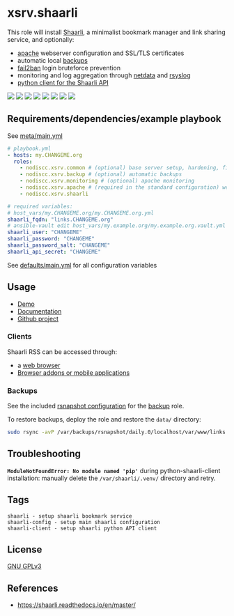 # xsrv.shaarli

This role will install [Shaarli](https://shaarli.readthedocs.io/en/master/), a minimalist bookmark manager and link sharing service, and optionally:
- [apache](tasks/apache.yml) webserver configuration and SSL/TLS certificates
- automatic local [backups](tasks/backup.yml)
- [fail2ban](tasks/fail2ban.yml) login bruteforce prevention
- monitoring and log aggregation through [netdata](tasks/netdata.yml) and [rsyslog](tasks/rsyslog.yml)
- [python client for the Shaarli API](https://github.com/shaarli/python-shaarli-client/)

[![](https://gitlab.com/nodiscc/toolbox/-/raw/master/DOC/SCREENSHOTS/8wEBRSG.png)](https://gitlab.com/nodiscc/toolbox/-/raw/master/DOC/SCREENSHOTS/WWPfSj0.png) [![](https://gitlab.com/nodiscc/toolbox/-/raw/master/DOC/SCREENSHOTS/93PpLLs.png)](https://gitlab.com/nodiscc/toolbox/-/raw/master/DOC/SCREENSHOTS/V09kAQt.png) [![](https://gitlab.com/nodiscc/toolbox/-/raw/master/DOC/SCREENSHOTS/rrsjWYy.png)](https://gitlab.com/nodiscc/toolbox/-/raw/master/DOC/SCREENSHOTS/TZzGHMs.png) [![](https://gitlab.com/nodiscc/toolbox/-/raw/master/DOC/SCREENSHOTS/8iRzHfe.png)](https://gitlab.com/nodiscc/toolbox/-/raw/master/DOC/SCREENSHOTS/sfJJ6NT.png) [![](https://gitlab.com/nodiscc/toolbox/-/raw/master/DOC/SCREENSHOTS/GjZGvIh.png)](https://gitlab.com/nodiscc/toolbox/-/raw/master/DOC/SCREENSHOTS/QsedIuJ.png) [![](https://gitlab.com/nodiscc/toolbox/-/raw/master/DOC/SCREENSHOTS/TFZ9PEq.png)](https://gitlab.com/nodiscc/toolbox/-/raw/master/DOC/SCREENSHOTS/KdtF8Ll.png) [![](https://gitlab.com/nodiscc/toolbox/-/raw/master/DOC/SCREENSHOTS/uICDOle.png)](https://gitlab.com/nodiscc/toolbox/-/raw/master/DOC/SCREENSHOTS/27wYsbC.png) [![](https://gitlab.com/nodiscc/toolbox/-/raw/master/DOC/SCREENSHOTS/tVvD3gH.png)](https://gitlab.com/nodiscc/toolbox/-/raw/master/DOC/SCREENSHOTS/zGF4d6L.jpg)


## Requirements/dependencies/example playbook

See [meta/main.yml](meta/main.yml)

```yaml
# playbook.yml
- hosts: my.CHANGEME.org
  roles:
    - nodiscc.xsrv.common # (optional) base server setup, hardening, firewall, bruteforce prevention
    - nodiscc.xsrv.backup # (optional) automatic backups
    - nodiscc.xsrv.monitoring # (optional) apache monitoring
    - nodiscc.xsrv.apache # (required in the standard configuration) webserver, PHP interpreter and SSL certificates
    - nodiscc.xsrv.shaarli

# required variables:
# host_vars/my.CHANGEME.org/my.CHANGEME.org.yml
shaarli_fqdn: "links.CHANGEME.org"
# ansible-vault edit host_vars/my.example.org/my.example.org.vault.yml
shaarli_user: "CHANGEME"
shaarli_password: "CHANGEME"
shaarli_password_salt: "CHANGEME"
shaarli_api_secret: "CHANGEME"
```

See [defaults/main.yml](defaults/main.yml) for all configuration variables


## Usage

* [Demo](https://demo.shaarli.org/)
* [Documentation](https://shaarli.readthedocs.io/en/master/)
* [Github project](https://github.com/shaarli/shaarli)

### Clients

Shaarli RSS can be accessed through:

- a [web browser](https://www.mozilla.org/firefox/)
- [Browser addons or mobile applications](https://shaarli.readthedocs.io/en/doc-rework-setup/Community-and-related-software/)

### Backups

See the included [rsnapshot configuration](templates/etc_rsnapshot.d/shaarli.conf.j2) for the [backup](../backup/) role.

To restore backups, deploy the role and restore the `data/` directory:

```bash
sudo rsync -avP /var/backups/rsnapshot/daily.0/localhost/var/www/links.CHANGEME.org/data /var/www/links.CHANGEME.org/
```

## Troubleshooting

**`ModuleNotFoundError: No module named 'pip'`** during python-shaarli-client installation: manually delete the `/var/shaarli/.venv/` directory and retry.



## Tags

<!--BEGIN TAGS LIST-->
```
shaarli - setup shaarli bookmark service
shaarli-config - setup main shaarli configuration
shaarli-client - setup shaarli python API client
```
<!--END TAGS LIST-->

## License

[GNU GPLv3](../../LICENSE)


## References

- https://shaarli.readthedocs.io/en/master/

